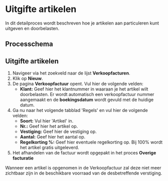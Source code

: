 # Uitgifte artikelen

In dit detailproces wordt beschreven hoe je artikelen aan particuleren kunt uitgeven en doorbelasten.

## Processchema

## Uitgifte artikelen

1. Navigeer via het zoekveld naar de lijst **Verkoopfacturen**.
2. Klik op  **Nieuw**.
3. De pagina **Verkoopfactuur** opent. Vul hier de volgende velden:
	* **Klant:** Geef hier het klantnummer in waaraan je het artikel wilt doorbelasten. Er wordt automatisch een verkoopfactuur nummer aangemaakt en de **boekingsdatum** wordt gevuld met de huidige datum. 
4. Ga nu naar het volgende tabblad 'Regels' en vul hier de volgende velden:
	* **Soort:** Vul hier 'Artikel' in. 
	* **Nr.:** Geef hier het artikel op.
	* **Vestiging:** Geef hier de vestiging op.
	* **Aantal:** Geef hier het aantal op. 
	* **Regelkorting %:** Geef hier eventuele regelkorting op. Bij 100% wordt het artikel gratis uitgeleverd. 
5. Het afhandelen van de factuur wordt opgepakt in het proces **Overige facturatie**

Wanneer een artikel is opgenomen in de Verkoopfactuur zal deze niet meer zichtbaar zijn in de beschikbare voorraad van de desbetreffende verstiging. 

<!--stackedit_data:
eyJoaXN0b3J5IjpbOTAyMDcyNjkzLC00NjA5OTI5XX0=
-->